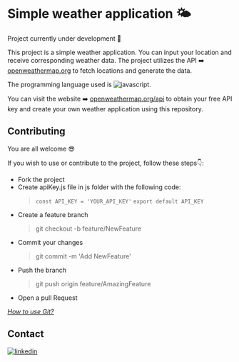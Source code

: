 # Simple weather application :sun_behind_small_cloud:

Project currently under development :rocket:

This project is a simple weather application. You can input your location and receive corresponding weather data. The project utilizes the API :arrow_right: [openweathermap.org](https://openweathermap.org/) to fetch locations and generate the data. 

The programming language used is ![javascript](https://shields.io/badge/JavaScript-F7DF1E?logo=JavaScript&logoColor=000&style=flat-square).

You can visit the website :arrow_right: [openweathermap.org/api](https://openweathermap.org/api) to obtain your free API key and create your own weather application using this repository.

## Contributing
You are all welcome :sunglasses:

 If you wish to use or contribute to the project, follow these steps:point_down::
* Fork the project
* Create apiKey.js file in js folder with the following code:
  >``const API_KEY = 'YOUR_API_KEY'``
  >``export default API_KEY``
* Create a feature branch
  > git checkout -b feature/NewFeature
* Commit your changes
  > git commit -m 'Add NewFeature'
* Push the branch
  > git push origin feature/AmazingFeature
* Open a pull Request

_[How to use Git?](https://docs.github.com/fr/get-started/using-git/about-git)_

## Contact

[![linkedin](https://img.shields.io/badge/LinkedIn-0077B5?style=for-the-badge&logo=linkedin&logoColor=white)](https://linkedin.com/in/ga%C3%ABtan-tremois-a956a91a3)
